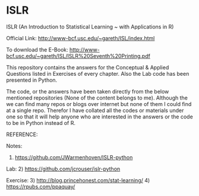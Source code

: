 # ISLR 

ISLR (An Introduction to Statistical Learning ~ with Applications in R)

Official Link: http://www-bcf.usc.edu/~gareth/ISL/index.html

To download the E-Book: http://www-bcf.usc.edu/~gareth/ISL/ISLR%20Seventh%20Printing.pdf


This repository contains the answers for the Conceptual &amp; Applied Questions listed in Exercises of every chapter. Also the Lab code has been presented in Python.


The code, or the answers have been taken directly from the below mentioned repositories (None of the content belongs to me). Although the we can find many repos or blogs over internet but none of them I could find at a single repo. Therefor I have collated all the codes or materials under one so that it will help anyone who are interested in the answers or the code to be in Python instead of R.  


REFERENCE:

Notes: 
1) https://github.com/JWarmenhoven/ISLR-python

Lab: 
2) https://github.com/jcrouser/islr-python

Exercise: 
3) http://blog.princehonest.com/stat-learning/
4) https://rpubs.com/ppaquay/
